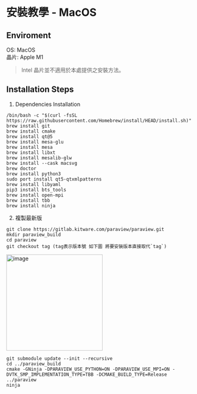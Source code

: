 # 安裝教學 - MacOS

## Enviroment  
OS: MacOS  
晶片: Apple M1  
> Intel 晶片並不適用於本處提供之安裝方法。

## Installation Steps  
1. Dependencies Installation
```
/bin/bash -c "$(curl -fsSL https://raw.githubusercontent.com/Homebrew/install/HEAD/install.sh)"
brew install git
brew install cmake
brew install qt@5
brew install mesa-glu
brew install mesa
brew install libxt
brew install mesalib-glw
brew install --cask macsvg
brew doctor
brew install python3
sudo port install qt5-qtxmlpatterns
brew install libyaml
pip3 install bts_tools
brew install open-mpi
brew install tbb
brew install ninja
```
2. 複製最新版
```
git clone https://gitlab.kitware.com/paraview/paraview.git
mkdir paraview_build
cd paraview
git checkout tag (tag表示版本號 如下圖 將要安裝版本直接取代`tag`)
```
<img width="253" alt="image" src="https://github.com/1241doobieC/ParaView-Plugin/assets/43471008/9378a8b8-fdaf-42fb-8d95-90362476e4c4">

```
git submodule update --init --recursive
cd ../paraview_build
cmake -GNinja -DPARAVIEW_USE_PYTHON=ON -DPARAVIEW_USE_MPI=ON -DVTK_SMP_IMPLEMENTATION_TYPE=TBB -DCMAKE_BUILD_TYPE=Release ../paraview
ninja
```
